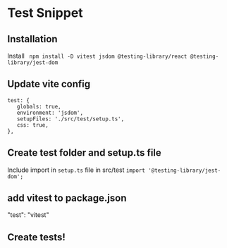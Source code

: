 # Test Snippet


## Installation
Install ` npm install -D vitest jsdom @testing-library/react @testing-library/jest-dom`

## Update vite config

```
test: {
   globals: true,
   environment: 'jsdom',
   setupFiles: './src/test/setup.ts',
   css: true,
},
```

## Create test folder and setup.ts file

Include import in `setup.ts` file in src/test
`import '@testing-library/jest-dom';`
 
## add vitest to package.json 

"test": "vitest"

## Create tests!